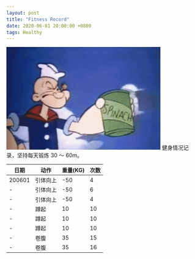 ```yaml
---
layout: post
title: "Fitness Record"
date: 2020-06-01 20:00:00 +0800
tags: Healthy
---
```


![Fitness](/assets/images/2020-06-01-Fitness_Record_1.gif)
健身情况记录，坚持每天锻炼 30 ～ 60m。

| 日期   | 动作     | 重量(KG) | 次数 |
| ------ | -------- | -------- | ---- |
| 200601 | 引体向上 | -50      | 4    |
| -      | 引体向上 | -50      | 6    |
| -      | 引体向上 | -50      | 4    |
| -      | 蹲起     | 10       | 10   |
| -      | 蹲起     | 10       | 10   |
| -      | 蹲起     | 10       | 10   |
| -      | 卷腹     | 35       | 15   |
| -      | 卷腹     | 35       | 16   |
